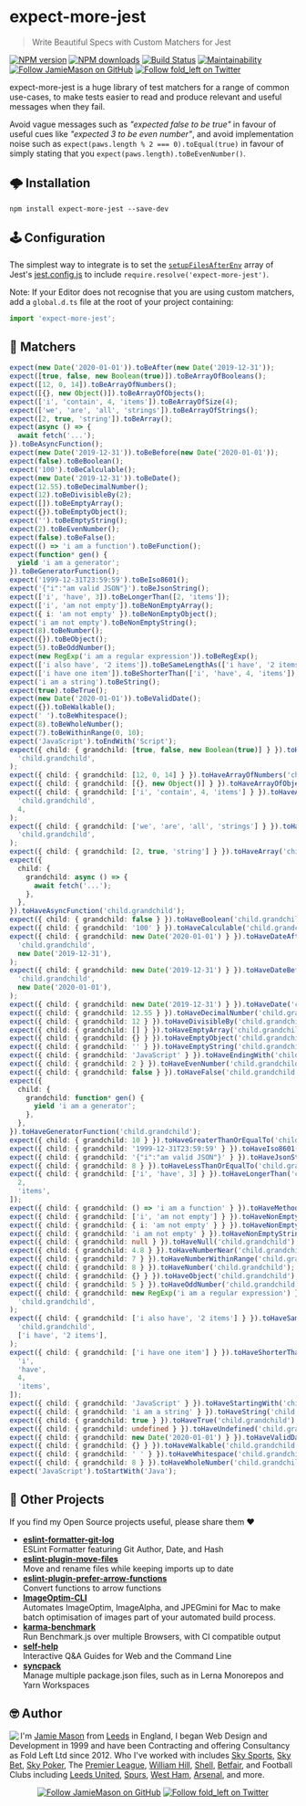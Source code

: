 # expect-more-jest

> Write Beautiful Specs with Custom Matchers for Jest

[![NPM version](http://img.shields.io/npm/v/expect-more-jest.svg?style=flat-square)](https://www.npmjs.com/package/expect-more-jest)
[![NPM downloads](http://img.shields.io/npm/dm/expect-more-jest.svg?style=flat-square)](https://www.npmjs.com/package/expect-more-jest)
[![Build Status](http://img.shields.io/travis/JamieMason/expect-more/master.svg?style=flat-square)](https://travis-ci.org/JamieMason/expect-more)
[![Maintainability](https://api.codeclimate.com/v1/badges/9f4abbef97ae0d23d97e/maintainability)](https://codeclimate.com/github/JamieMason/expect-more/maintainability)
[![Follow JamieMason on GitHub](https://img.shields.io/github/followers/JamieMason.svg?style=social&label=Follow)](https://github.com/JamieMason)
[![Follow fold_left on Twitter](https://img.shields.io/twitter/follow/fold_left.svg?style=social&label=Follow)](https://twitter.com/fold_left)

expect-more-jest is a huge library of test matchers for a range of common use-cases, to make tests
easier to read and produce relevant and useful messages when they fail.

Avoid vague messages such as _"expected false to be true"_ in favour of useful cues like _"expected
3 to be even number"_, and avoid implementation noise such as
`expect(paws.length % 2 === 0).toEqual(true)` in favour of simply stating that you
`expect(paws.length).toBeEvenNumber()`.

## 🌩 Installation

```
npm install expect-more-jest --save-dev
```

## 🕹 Configuration

The simplest way to integrate is to set the [`setupFilesAfterEnv`][setup-files-after-env] array of
Jest's [jest.config.js][jest-config] to include `require.resolve('expect-more-jest')`.

Note: If your Editor does not recognise that you are using custom matchers, add a `global.d.ts` file
at the root of your project containing:

```ts
import 'expect-more-jest';
```

## 🔬 Matchers

```ts
expect(new Date('2020-01-01')).toBeAfter(new Date('2019-12-31'));
expect([true, false, new Boolean(true)]).toBeArrayOfBooleans();
expect([12, 0, 14]).toBeArrayOfNumbers();
expect([{}, new Object()]).toBeArrayOfObjects();
expect(['i', 'contain', 4, 'items']).toBeArrayOfSize(4);
expect(['we', 'are', 'all', 'strings']).toBeArrayOfStrings();
expect([2, true, 'string']).toBeArray();
expect(async () => {
  await fetch('...');
}).toBeAsyncFunction();
expect(new Date('2019-12-31')).toBeBefore(new Date('2020-01-01'));
expect(false).toBeBoolean();
expect('100').toBeCalculable();
expect(new Date('2019-12-31')).toBeDate();
expect(12.55).toBeDecimalNumber();
expect(12).toBeDivisibleBy(2);
expect([]).toBeEmptyArray();
expect({}).toBeEmptyObject();
expect('').toBeEmptyString();
expect(2).toBeEvenNumber();
expect(false).toBeFalse();
expect(() => 'i am a function').toBeFunction();
expect(function* gen() {
  yield 'i am a generator';
}).toBeGeneratorFunction();
expect('1999-12-31T23:59:59').toBeIso8601();
expect('{"i":"am valid JSON"}').toBeJsonString();
expect(['i', 'have', 3]).toBeLongerThan([2, 'items']);
expect(['i', 'am not empty']).toBeNonEmptyArray();
expect({ i: 'am not empty' }).toBeNonEmptyObject();
expect('i am not empty').toBeNonEmptyString();
expect(8).toBeNumber();
expect({}).toBeObject();
expect(5).toBeOddNumber();
expect(new RegExp('i am a regular expression')).toBeRegExp();
expect(['i also have', '2 items']).toBeSameLengthAs(['i have', '2 items']);
expect(['i have one item']).toBeShorterThan(['i', 'have', 4, 'items']);
expect('i am a string').toBeString();
expect(true).toBeTrue();
expect(new Date('2020-01-01')).toBeValidDate();
expect({}).toBeWalkable();
expect(' ').toBeWhitespace();
expect(8).toBeWholeNumber();
expect(7).toBeWithinRange(0, 10);
expect('JavaScript').toEndWith('Script');
expect({ child: { grandchild: [true, false, new Boolean(true)] } }).toHaveArrayOfBooleans(
  'child.grandchild',
);
expect({ child: { grandchild: [12, 0, 14] } }).toHaveArrayOfNumbers('child.grandchild');
expect({ child: { grandchild: [{}, new Object()] } }).toHaveArrayOfObjects('child.grandchild');
expect({ child: { grandchild: ['i', 'contain', 4, 'items'] } }).toHaveArrayOfSize(
  'child.grandchild',
  4,
);
expect({ child: { grandchild: ['we', 'are', 'all', 'strings'] } }).toHaveArrayOfStrings(
  'child.grandchild',
);
expect({ child: { grandchild: [2, true, 'string'] } }).toHaveArray('child.grandchild');
expect({
  child: {
    grandchild: async () => {
      await fetch('...');
    },
  },
}).toHaveAsyncFunction('child.grandchild');
expect({ child: { grandchild: false } }).toHaveBoolean('child.grandchild');
expect({ child: { grandchild: '100' } }).toHaveCalculable('child.grandchild');
expect({ child: { grandchild: new Date('2020-01-01') } }).toHaveDateAfter(
  'child.grandchild',
  new Date('2019-12-31'),
);
expect({ child: { grandchild: new Date('2019-12-31') } }).toHaveDateBefore(
  'child.grandchild',
  new Date('2020-01-01'),
);
expect({ child: { grandchild: new Date('2019-12-31') } }).toHaveDate('child.grandchild');
expect({ child: { grandchild: 12.55 } }).toHaveDecimalNumber('child.grandchild');
expect({ child: { grandchild: 12 } }).toHaveDivisibleBy('child.grandchild', 2);
expect({ child: { grandchild: [] } }).toHaveEmptyArray('child.grandchild');
expect({ child: { grandchild: {} } }).toHaveEmptyObject('child.grandchild');
expect({ child: { grandchild: '' } }).toHaveEmptyString('child.grandchild');
expect({ child: { grandchild: 'JavaScript' } }).toHaveEndingWith('child.grandchild', 'Script');
expect({ child: { grandchild: 2 } }).toHaveEvenNumber('child.grandchild');
expect({ child: { grandchild: false } }).toHaveFalse('child.grandchild');
expect({
  child: {
    grandchild: function* gen() {
      yield 'i am a generator';
    },
  },
}).toHaveGeneratorFunction('child.grandchild');
expect({ child: { grandchild: 10 } }).toHaveGreaterThanOrEqualTo('child.grandchild', 5);
expect({ child: { grandchild: '1999-12-31T23:59:59' } }).toHaveIso8601('child.grandchild');
expect({ child: { grandchild: '{"i":"am valid JSON"}' } }).toHaveJsonString('child.grandchild');
expect({ child: { grandchild: 8 } }).toHaveLessThanOrEqualTo('child.grandchild', 12);
expect({ child: { grandchild: ['i', 'have', 3] } }).toHaveLongerThan('child.grandchild', [
  2,
  'items',
]);
expect({ child: { grandchild: () => 'i am a function' } }).toHaveMethod('child.grandchild');
expect({ child: { grandchild: ['i', 'am not empty'] } }).toHaveNonEmptyArray('child.grandchild');
expect({ child: { grandchild: { i: 'am not empty' } } }).toHaveNonEmptyObject('child.grandchild');
expect({ child: { grandchild: 'i am not empty' } }).toHaveNonEmptyString('child.grandchild');
expect({ child: { grandchild: null } }).toHaveNull('child.grandchild');
expect({ child: { grandchild: 4.8 } }).toHaveNumberNear('child.grandchild', 5, 0.5);
expect({ child: { grandchild: 7 } }).toHaveNumberWithinRange('child.grandchild', 0, 10);
expect({ child: { grandchild: 8 } }).toHaveNumber('child.grandchild');
expect({ child: { grandchild: {} } }).toHaveObject('child.grandchild');
expect({ child: { grandchild: 5 } }).toHaveOddNumber('child.grandchild');
expect({ child: { grandchild: new RegExp('i am a regular expression') } }).toHaveRegExp(
  'child.grandchild',
);
expect({ child: { grandchild: ['i also have', '2 items'] } }).toHaveSameLengthAs(
  'child.grandchild',
  ['i have', '2 items'],
);
expect({ child: { grandchild: ['i have one item'] } }).toHaveShorterThan('child.grandchild', [
  'i',
  'have',
  4,
  'items',
]);
expect({ child: { grandchild: 'JavaScript' } }).toHaveStartingWith('child.grandchild', 'Java');
expect({ child: { grandchild: 'i am a string' } }).toHaveString('child.grandchild');
expect({ child: { grandchild: true } }).toHaveTrue('child.grandchild');
expect({ child: { grandchild: undefined } }).toHaveUndefined('child.grandchild');
expect({ child: { grandchild: new Date('2020-01-01') } }).toHaveValidDate('child.grandchild');
expect({ child: { grandchild: {} } }).toHaveWalkable('child.grandchild');
expect({ child: { grandchild: ' ' } }).toHaveWhitespace('child.grandchild');
expect({ child: { grandchild: 8 } }).toHaveWholeNumber('child.grandchild');
expect('JavaScript').toStartWith('Java');
```

## 👀 Other Projects

If you find my Open Source projects useful, please share them ❤️

- [**eslint-formatter-git-log**](https://github.com/JamieMason/eslint-formatter-git-log)<br>ESLint
  Formatter featuring Git Author, Date, and Hash
- [**eslint-plugin-move-files**](https://github.com/JamieMason/eslint-plugin-move-files)<br>Move and
  rename files while keeping imports up to date
- [**eslint-plugin-prefer-arrow-functions**](https://github.com/JamieMason/eslint-plugin-prefer-arrow-functions)<br>Convert
  functions to arrow functions
- [**ImageOptim-CLI**](https://github.com/JamieMason/ImageOptim-CLI)<br>Automates ImageOptim,
  ImageAlpha, and JPEGmini for Mac to make batch optimisation of images part of your automated build
  process.
- [**karma-benchmark**](https://github.com/JamieMason/karma-benchmark)<br>Run Benchmark.js over
  multiple Browsers, with CI compatible output
- [**self-help**](https://github.com/JamieMason/self-help#readme)<br>Interactive Q&A Guides for Web
  and the Command Line
- [**syncpack**](https://github.com/JamieMason/syncpack#readme)<br>Manage multiple package.json
  files, such as in Lerna Monorepos and Yarn Workspaces

## 🤓 Author

<img src="https://www.gravatar.com/avatar/acdf106ce071806278438d8c354adec8?s=100" align="left">

I'm [Jamie Mason] from [Leeds] in England, I began Web Design and Development in 1999 and have been
Contracting and offering Consultancy as Fold Left Ltd since 2012. Who I've worked with includes [Sky
Sports], [Sky Bet], [Sky Poker], The [Premier League], [William Hill], [Shell], [Betfair], and
Football Clubs including [Leeds United], [Spurs], [West Ham], [Arsenal], and more.

<div align="center">

[![Follow JamieMason on GitHub][github badge]][github]
[![Follow fold_left on Twitter][twitter badge]][twitter]

</div>

<!-- images -->

[github badge]: https://img.shields.io/github/followers/JamieMason.svg?style=social&label=Follow
[twitter badge]: https://img.shields.io/twitter/follow/fold_left.svg?style=social&label=Follow

<!-- links -->

[arsenal]: https://www.arsenal.com
[betfair]: https://www.betfair.com
[github]: https://github.com/JamieMason
[jamie mason]: https://www.linkedin.com/in/jamiemasonleeds
[leeds united]: https://www.leedsunited.com/
[leeds]: https://www.instagram.com/visitleeds
[premier league]: https://www.premierleague.com
[shell]: https://www.shell.com
[sky bet]: https://www.skybet.com
[sky poker]: https://www.skypoker.com
[sky sports]: https://www.skysports.com
[spurs]: https://www.tottenhamhotspur.com
[twitter]: https://twitter.com/fold_left
[west ham]: https://www.whufc.com
[william hill]: https://www.williamhill.com
[jest-config]: https://jestjs.io/docs/en/configuration
[jest]: https://jestjs.io
[setup-files-after-env]: https://jestjs.io/docs/en/configuration#setupfilesafterenv-array
